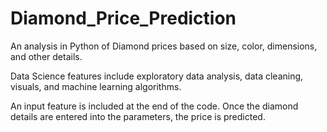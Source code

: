 # Diamond_Price_Prediction
An analysis in Python of Diamond prices based on size, color, dimensions, and other details. 

Data Science features include exploratory data analysis, data cleaning, visuals, and machine learning algorithms. 

An input feature is included at the end of the code. Once the diamond details are entered into the parameters, the price is predicted.

